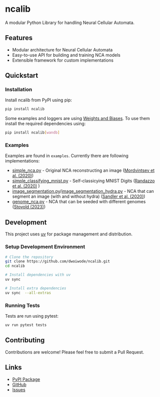 # ncalib
A modular Python Library for handling Neural Cellular Automata.

## Features

- Modular architecture for Neural Cellular Automata
- Easy-to-use API for building and training NCA models
- Extensible framework for custom implementations


## Quickstart
### Installation

Install ncalib from PyPI using pip:

```bash
pip install ncalib
```
Some examples and loggers are using [Weights and Biases](https://wandb.ai/). To use them install the required dependencies using:
```bash
pip install ncalib[wandb]
```
### Examples
Examples are found in ``examples``. Currently there are following implementations:
- [simple_nca.py](/examples/simple_nca.py) - Original NCA reconstructing an image ([Mordvintsev et al. (2020)](https://distill.pub/2020/growing-ca/))
- [simple_classifying_mnist.py](/examples/self_classifying_mnist.py) - Self-classicying MNIST Digits ([Randazzo et al. (2020)](https://distill.pub/2020/selforg/mnist/) )
- [image_segmentation.py](/examples/image_segmentation.py)/[image_segmentation_hydra.py](/examples/image_segmentation_hydra.py) - NCA that can segment an image (with and without hydra) ([Sandler et al. (2020)](https://arxiv.org/abs/2008.04965))
- [genome_nca.py](/examples/genome_nca.py) - NCA that can be seeded with different genomes ([Stovold (2023)](https://arxiv.org/abs/2305.12971))


## Development

This project uses [uv](https://docs.astral.sh/uv/) for package management and distribution.

### Setup Development Environment

```bash
# Clone the repository
git clone https://github.com/dwoiwode/ncalib.git
cd ncalib

# Install dependencies with uv
uv sync

# Install extra dependencies
uv sync  --all-extras
```

### Running Tests

Tests are run using pytest:

```bash
uv run pytest tests
```

## Contributing

Contributions are welcome! Please feel free to submit a Pull Request.

## Links

- [PyPI Package](https://pypi.org/project/ncalib/)
- [GitHub](https://github.com/dwoiwode/ncalib)
- [Issues](https://github.com/dwoiwode/ncalib/issues)